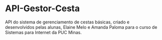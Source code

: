 # API-Gestor-Cesta
API do sistema de gerenciamento de cestas básicas, criado e desenvolvidos pelas alunas, Elaine Melo e Amanda Paloma para o curso de Sistemas para Internet da PUC Minas.
